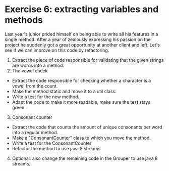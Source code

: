 # Exercise 6: extracting variables and methods

Last year's junior prided himself on being able to write all his features in a single method. 
After a year of zealously expressing his passion on the project he suddenly got a great opportunity 
at another client and left.
Let's see if we can improve on this code by refactoring.

1. Extract the piece of code responsible for validating that the given strings are words into a method.
2. The vowel check 
* Extract the code responsible for checking whether a character is a vowel from the count.
* Make the method static and move it to a util class.
* Write a test for the new method.
* Adapt the code to make it more readable, make sure the test stays green.
3. Consonant counter
* Extract the code that counts the amount of unique consonants per word into a regular method.
* Make a "ConsonantCounter" class to which you move the method.
* Write a test for the ConsonantCounter
* Refactor the method to use java 8 streams
4. Optional: also change the remaining code in the Grouper to use java 8 streams.